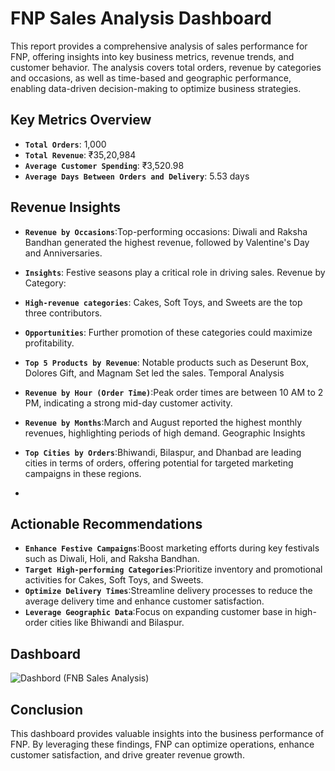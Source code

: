 # FNP Sales Analysis Dashboard

This report provides a comprehensive analysis of sales performance for FNP, offering insights into key business metrics, revenue trends, and customer behavior. The analysis covers total orders, revenue by categories and occasions, as well as time-based and geographic performance, enabling data-driven decision-making to optimize business strategies.

## Key Metrics Overview
- **`Total Orders`**: 1,000
- **`Total Revenue`**: ₹35,20,984
- **`Average Customer Spending`**: ₹3,520.98
- **`Average Days Between Orders and Delivery`**: 5.53 days

## Revenue Insights
- **`Revenue by Occasions`**:Top-performing occasions: Diwali and Raksha Bandhan generated the highest revenue, followed by Valentine's Day and Anniversaries.
- **`Insights`**: Festive seasons play a critical role in driving sales.
Revenue by Category:

- **`High-revenue categories`**: Cakes, Soft Toys, and Sweets are the top three contributors.
- **`Opportunities`**: Further promotion of these categories could maximize profitability.
- **`Top 5 Products by Revenue`**: Notable products such as Deserunt Box, Dolores Gift, and Magnam Set led the sales.
Temporal Analysis
- **`Revenue by Hour (Order Time)`**:Peak order times are between 10 AM to 2 PM, indicating a strong mid-day customer activity.
- **`Revenue by Months`**:March and August reported the highest monthly revenues, highlighting periods of high demand.
Geographic Insights
- **`Top Cities by Orders`**:Bhiwandi, Bilaspur, and Dhanbad are leading cities in terms of orders, offering potential for targeted marketing campaigns in these regions.
- 
## Actionable Recommendations
- **`Enhance Festive Campaigns`**:Boost marketing efforts during key festivals such as Diwali, Holi, and Raksha Bandhan.
- **`Target High-performing Categories`**:Prioritize inventory and promotional activities for Cakes, Soft Toys, and Sweets.
- **`Optimize Delivery Times`**:Streamline delivery processes to reduce the average delivery time and enhance customer satisfaction.
- **`Leverage Geographic Data`**:Focus on expanding customer base in high-order cities like Bhiwandi and Bilaspur.

## Dashboard
![Dashbord (FNB Sales Analysis)](https://github.com/user-attachments/assets/6136782a-a876-45b8-ab82-0c88ef915d9b)


## Conclusion
This dashboard provides valuable insights into the business performance of FNP. By leveraging these findings, FNP can optimize operations, enhance customer satisfaction, and drive greater revenue growth.
